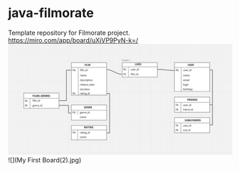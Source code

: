# java-filmorate
Template repository for Filmorate project.
https://miro.com/app/board/uXjVP9PyN-k=/
![img.png](img.png)
![](My First Board(2).jpg)